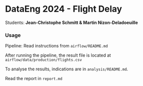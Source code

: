 # DataEng 2024 - Flight Delay

Students: **Jean-Christophe Schmitt & Martin Nizon-Deladoeuille**

### Usage

Pipeline:
    Read instructions from `airflow/README.md`

After running the pipeline, the result file is located at `airflow/data/production/flights.csv`

To analyse the results, indications are in `analysis/README.md`.

Read the report in `report.md`

<!--### Abstract

## Datasets Description 

## Queries 

## Requirements

## Note for Students 

* Clone the created repository offline;
* Add your name and surname into the Readme file and your teammates as collaborators
* Complete the field above after project is approved
* Make any changes to your repository according to the specific assignment;
* Ensure code reproducibility and instructions on how to replicate the results;
* Add an open-source license, e.g., Apache 2.0;
* README is automatically converted into pdf -->

